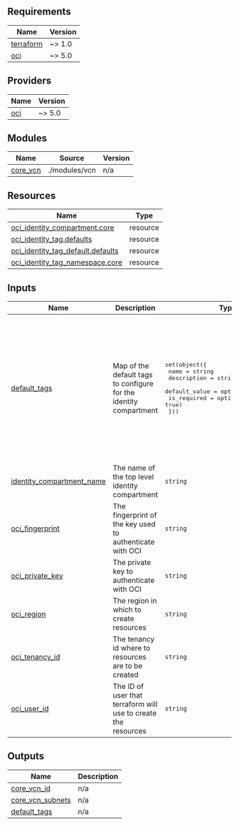 <!-- BEGIN_TF_DOCS -->
## Requirements

| Name | Version |
|------|---------|
| <a name="requirement_terraform"></a> [terraform](#requirement\_terraform) | ~> 1.0 |
| <a name="requirement_oci"></a> [oci](#requirement\_oci) | ~> 5.0 |

## Providers

| Name | Version |
|------|---------|
| <a name="provider_oci"></a> [oci](#provider\_oci) | ~> 5.0 |

## Modules

| Name | Source | Version |
|------|--------|---------|
| <a name="module_core_vcn"></a> [core\_vcn](#module\_core\_vcn) | ./modules/vcn | n/a |

## Resources

| Name | Type |
|------|------|
| [oci_identity_compartment.core](https://registry.terraform.io/providers/oracle/oci/latest/docs/resources/identity_compartment) | resource |
| [oci_identity_tag.defaults](https://registry.terraform.io/providers/oracle/oci/latest/docs/resources/identity_tag) | resource |
| [oci_identity_tag_default.defaults](https://registry.terraform.io/providers/oracle/oci/latest/docs/resources/identity_tag_default) | resource |
| [oci_identity_tag_namespace.core](https://registry.terraform.io/providers/oracle/oci/latest/docs/resources/identity_tag_namespace) | resource |

## Inputs

| Name | Description | Type | Default | Required |
|------|-------------|------|---------|:--------:|
| <a name="input_default_tags"></a> [default\_tags](#input\_default\_tags) | Map of the default tags to configure for the identity compartment | <pre>set(object({<br>    name          = string<br>    description   = string<br>    default_value = optional(string, "")<br>    is_required   = optional(bool, true)<br>  }))</pre> | <pre>[<br>  {<br>    "description": "The name of the resource",<br>    "name": "name"<br>  },<br>  {<br>    "description": "The URL of the repository containing the code that deployed the resource",<br>    "name": "repo"<br>  },<br>  {<br>    "default_value": "terraform",<br>    "description": "The owner/tool that manages the resource e.g. manual or terraform",<br>    "name": "managed"<br>  }<br>]</pre> | no |
| <a name="input_identity_compartment_name"></a> [identity\_compartment\_name](#input\_identity\_compartment\_name) | The name of the top level identity compartment | `string` | `"core"` | no |
| <a name="input_oci_fingerprint"></a> [oci\_fingerprint](#input\_oci\_fingerprint) | The fingerprint of the key used to authenticate with OCI | `string` | n/a | yes |
| <a name="input_oci_private_key"></a> [oci\_private\_key](#input\_oci\_private\_key) | The private key to authenticate with OCI | `string` | n/a | yes |
| <a name="input_oci_region"></a> [oci\_region](#input\_oci\_region) | The region in which to create resources | `string` | n/a | yes |
| <a name="input_oci_tenancy_id"></a> [oci\_tenancy\_id](#input\_oci\_tenancy\_id) | The tenancy id where to resources are to be created | `string` | n/a | yes |
| <a name="input_oci_user_id"></a> [oci\_user\_id](#input\_oci\_user\_id) | The ID of user that terraform will use to create the resources | `string` | n/a | yes |

## Outputs

| Name | Description |
|------|-------------|
| <a name="output_core_vcn_id"></a> [core\_vcn\_id](#output\_core\_vcn\_id) | n/a |
| <a name="output_core_vcn_subnets"></a> [core\_vcn\_subnets](#output\_core\_vcn\_subnets) | n/a |
| <a name="output_default_tags"></a> [default\_tags](#output\_default\_tags) | n/a |
<!-- END_TF_DOCS -->